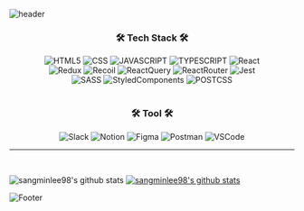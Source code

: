 ![header](https://capsule-render.vercel.app/api?type=waving&color=007acc&text=SangminLee&height=200&animation=fadeIn&fontAlignY=35)

<div align="center">
  <h3>🛠 Tech Stack 🛠</h3>
  <img alt="HTML5" src ="https://img.shields.io/badge/HTML5-E34F26.svg?&style=flat&logo=HTML5&logoColor=white"/>
  <img alt="CSS" src ="https://img.shields.io/badge/CSS3-1572B6.svg?&style=flat&logo=CSS3&logoColor=white"/>
  <img alt="JAVASCRIPT" src ="https://img.shields.io/badge/JavaScript-F7DF1E.svg?&style=flat&logo=JavaScript&logoColor=white"/>
  <img alt="TYPESCRIPT" src ="https://img.shields.io/badge/TypeScript-3178C6.svg?&style=flat&logo=TypeScript&logoColor=white"/>
  <img alt="React" src ="https://img.shields.io/badge/React-61DAFB.svg?&style=flat&logo=React&logoColor=white"/>
  <br/>
  <img alt="Redux" src ="https://img.shields.io/badge/Redux-764ABC.svg?&style=flat&logo=Redux&logoColor=white"/>
  <img alt="Recoil" src ="https://img.shields.io/badge/Recoil-0075EB.svg?&style=flat&logo=Revolut&logoColor=white"/>
  <img alt="ReactQuery" src ="https://img.shields.io/badge/ReactQuery-FF4154.svg?&style=flat&logo=ReactQuery&logoColor=white"/>
  <img alt="ReactRouter" src ="https://img.shields.io/badge/ReactRouter-CA4245.svg?&style=flat&logo=ReactRouter&logoColor=white"/>
  <img alt="Jest" src ="https://img.shields.io/badge/Jest-C21325.svg?&style=flat&logo=Jest&logoColor=white"/>
  <br/>
  <img alt="SASS" src ="https://img.shields.io/badge/Sass-CC6699.svg?&style=flat&logo=Sass&logoColor=white"/>
  <img alt="StyledComponents" src ="https://img.shields.io/badge/StyledComponents-DB7093.svg?&style=flat&logo=StyledComponents&logoColor=white"/>
  <img alt="POSTCSS" src ="https://img.shields.io/badge/PostCSS-DD3A0A.svg?&style=flat&logo=PostCSS&logoColor=white"/>
  <br/>
  <br/>
  <h3>🛠 Tool 🛠</h3>
  <img alt="Slack" src ="https://img.shields.io/badge/Slack-4A154B.svg?&style=flat&logo=Slack&logoColor=white"/>
  <img alt="Notion" src ="https://img.shields.io/badge/Notion-000000.svg?&style=flat&logo=Notion&logoColor=white"/>
  <img alt="Figma" src ="https://img.shields.io/badge/Figma-F24E1E.svg?&style=flat&logo=Figma&logoColor=white"/>
  <img alt="Postman" src ="https://img.shields.io/badge/PostMan-FF6C37.svg?&style=flat&logo=Postman&logoColor=white"/>
  <img alt="VSCode" src ="https://img.shields.io/badge/VSCODE-007ACC.svg?&style=flat&logo=VisualStudioCode&logoColor=white"/>
</div>
<hr/>
<br/>

![sangminlee98's github stats](https://github-readme-stats.vercel.app/api?username=sangminlee98&show_icons=true&theme=radical)
[![sangminlee98's github stats](https://github-readme-stats.vercel.app/api/top-langs/?username=sangminlee98&show_icons=true&hide_border=true&title_color=004386&icon_color=004386&layout=compact&theme=radical)](https://github.com/sangminlee98)

![Footer](https://capsule-render.vercel.app/api?type=waving&color=007acc&height=200&section=footer)
